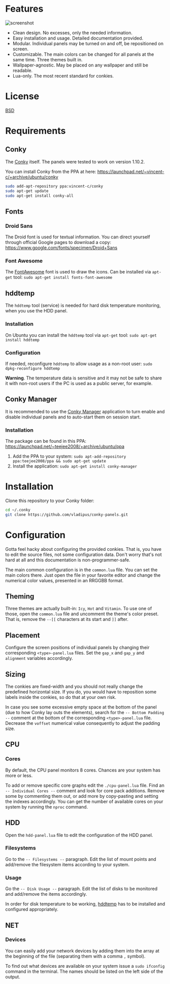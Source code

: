 # Features

![screenshot](images/screenshot.png)

* Clean design. No excesses, only the needed information.
* Easy installation and usage. Detailed documentation provided.
* Modular. Individual panels may be turned on and off, be repositioned on screen.
* Customizable. The main colors can be changed for all panels at the same time. Three themes built in.
* Wallpaper-agnostic. May be placed on any wallpaper and still be readable.
* Lua-only. The most recent standard for conkies.


# License

[BSD](LICENSE)


# Requirements

## Conky

The [Conky](https://github.com/brndnmtthws/conky) itself. The panels were tested to work on version 1.10.2.

You can install Conky from the PPA at here: <https://launchpad.net/~vincent-c/+archive/ubuntu/conky>

```bash
sudo add-apt-repository ppa:vincent-c/conky
sudo apt-get update
sudo apt-get install conky-all
```


## Fonts

### Droid Sans

The Droid font is used for textual information. You can direct yourself through official Google pages to download a copy: <https://www.google.com/fonts/specimen/Droid+Sans>


### Font Awesome

The [FontAwesome](http://fontawesome.io) font is used to draw the icons. Can be installed via `apt-get` tool: `sudo apt-get install fonts-font-awesome`


## hddtemp

The `hddtemp` tool (service) is needed for hard disk temperature monitoring, when you use the HDD panel.


### Installation

On Ubuntu you can install the `hddtemp` tool via `apt-get` tool: `sudo apt-get install hddtemp`


### Configuration

If needed, reconfigure `hddtemp` to allow usage as a non-root user: `sudo dpkg-reconfigure hddtemp`

**Warning**. The temperature data is sensitive and it may not be safe to share it with non-root users if the PC is used as a public server, for example.


## Conky Manager

It is recommended to use the [Conky Manager](http://www.teejeetech.in/p/conky-manager.html) application to turn enable and disable individual panels and to auto-start them on session start.


### Installation

The package can be found in this PPA: <https://launchpad.net/~teejee2008/+archive/ubuntu/ppa>

1. Add the PPA to your system: `sudo apt-add-repository ppa:teejee2008/ppa && sudo apt-get update`
2. Install the application: `sudo apt-get install conky-manager`


# Installation

Clone this repository to your Conky folder:

```bash
cd ~/.conky
git clone https://github.com/vladipus/conky-panels.git
```


# Configuration

Gotta feel hacky about configuring the provided conkies. That is, you have to edit the source files, not some configuration data. Don't worry that's not hard at all and this documentation is non-programmer-safe.

The main common configuration is in the `common.lua` file. You can set the main colors there. Just open the file in your favorite editor and change the numerical color values, presented in an RRGGBB format.


## Theming

Three themes are actually built-in: `Icy`, `Hot` and `Vitamin`. To use one of those, open the `common.lua` file and uncomment the theme's color preset. That is, remove the `--[[` characters at its start and `]]` after.


## Placement

Configure the screen positions of individual panels by changing their corresponding `<type>-panel.lua` files. Set the `gap_x` and `gap_y` and `alignment` variables accordingly.


## Sizing

The conkies are fixed-width and you should not really change the predefined horizontal size. If you do, you would have to reposition some labels inside the conkies, so do that at your own risk.

In case you see some excessive empty space at the bottom of the panel (due to how Conky lay outs the elements), search for the `-- Bottom Padding --` comment at the bottom of the corresponding `<type>-panel.lua` file. Decrease the `voffset` numerical value consequently to adjust the padding size.


## CPU

### Cores

By default, the CPU panel monitors 8 cores. Chances are your system has more or less. 

To add or remove specific core graphs edit the `./cpu-panel.lua` file. Find an
`-- Individual Cores --` comment and look for core pack additions. Remove some by commenting them out, or add more by copy-pasting and setting the indexes accordingly. You can get the number of available cores on your system by running the `nproc` command.


## HDD

Open the `hdd-panel.lua` file to edit the configuration of the HDD panel.


### Filesystems

Go to the `-- Filesystems --` paragraph. Edit the list of mount points and add/remove the filesystem items according to your system.


### Usage

Go the `-- Disk Usage --` paragraph. Edit the list of disks to be monitored and add/remove the items accordingly.

In order for disk temperature to be working, [hddtemp](#hddtemp) has to be installed and configured appropriately.


## NET

### Devices

You can easily add your network devices by adding them into the array at the beginning of the file (separating them with a comma `,` symbol).

To find out what devices are available on your system issue a `sudo ifconfig` command in the terminal. The names should be listed on the left side of the output.

